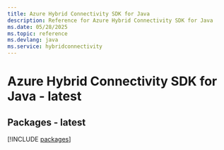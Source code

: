 ```yaml
---
title: Azure Hybrid Connectivity SDK for Java
description: Reference for Azure Hybrid Connectivity SDK for Java
ms.date: 05/28/2025
ms.topic: reference
ms.devlang: java
ms.service: hybridconnectivity
---
```

# Azure Hybrid Connectivity SDK for Java - latest
## Packages - latest
[!INCLUDE [packages](hybrid-connectivity-index.md)]